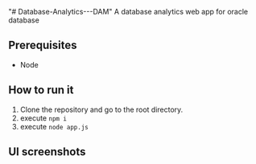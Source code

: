 "# Database-Analytics---DAM" 
A database analytics web app for oracle database

## Prerequisites
- Node

## How to run it

1. Clone the repository and go to the root directory.
2. execute `npm i`
3. execute `node app.js`

## UI screenshots

